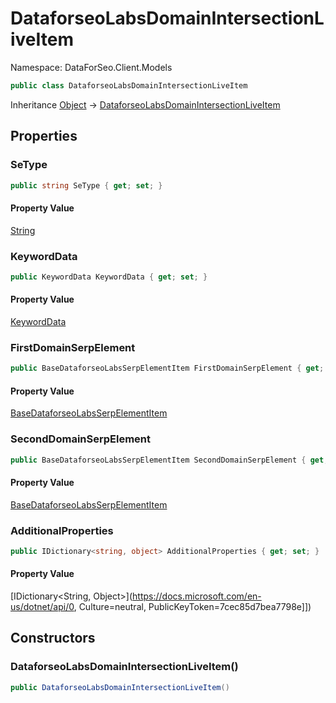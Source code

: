 # DataforseoLabsDomainIntersectionLiveItem

Namespace: DataForSeo.Client.Models

```csharp
public class DataforseoLabsDomainIntersectionLiveItem
```

Inheritance [Object](https://docs.microsoft.com/en-us/dotnet/api/Object) → [DataforseoLabsDomainIntersectionLiveItem](./DataforseoLabsDomainIntersectionLiveItem.md)

## Properties

### **SeType**

```csharp
public string SeType { get; set; }
```

#### Property Value

[String](https://docs.microsoft.com/en-us/dotnet/api/String)<br>

### **KeywordData**

```csharp
public KeywordData KeywordData { get; set; }
```

#### Property Value

[KeywordData](./KeywordData.md)<br>

### **FirstDomainSerpElement**

```csharp
public BaseDataforseoLabsSerpElementItem FirstDomainSerpElement { get; set; }
```

#### Property Value

[BaseDataforseoLabsSerpElementItem](./BaseDataforseoLabsSerpElementItem.md)<br>

### **SecondDomainSerpElement**

```csharp
public BaseDataforseoLabsSerpElementItem SecondDomainSerpElement { get; set; }
```

#### Property Value

[BaseDataforseoLabsSerpElementItem](./BaseDataforseoLabsSerpElementItem.md)<br>

### **AdditionalProperties**

```csharp
public IDictionary<string, object> AdditionalProperties { get; set; }
```

#### Property Value

[IDictionary&lt;String, Object&gt;](https://docs.microsoft.com/en-us/dotnet/api/0, Culture=neutral, PublicKeyToken=7cec85d7bea7798e]])<br>

## Constructors

### **DataforseoLabsDomainIntersectionLiveItem()**

```csharp
public DataforseoLabsDomainIntersectionLiveItem()
```
